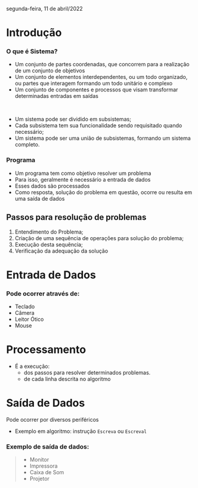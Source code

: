 segunda-feira, 11 de abril/2022
# Introdução
### O que é Sistema?
- Um conjunto de partes coordenadas, que concorrem para a realização de um conjunto de objetivos 
- Um conjunto de elementos interdependentes, ou um todo organizado, ou partes que interagem formando um todo unitário e complexo
- Um conjunto de componentes e processos que visam transformar determinadas entradas em saídas
<br>

- Um sistema pode ser dividido em subsistemas;
- Cada subsistema tem sua funcionalidade sendo requisitado quando necessário;
- Um sistema pode ser uma união de subsistemas, formando um sistema completo.


### Programa
- Um programa tem como objetivo resolver um problema
- Para isso, geralmente é necessário a entrada de dados
- Esses dados são processados
- Como resposta, solução do problema em questão, ocorre ou resulta em uma saída de dados


## Passos para resolução de problemas 
1. Entendimento do Problema;
2. Criação de uma sequência de operações para solução do problema;
3. Execução desta sequência;
4. Verificação da adequação da solução

# Entrada de Dados
### Pode ocorrer através de:
- Teclado
- Câmera
- Leitor Ótico
- Mouse

# Processamento
- É a execução:
  - dos passos para resolver determinados problemas.
  - de cada linha descrita no algoritmo

# Saída de Dados
Pode ocorrer por diversos periféricos
- Exemplo em algoritmo: 
instrução `Escreva` ou `Escreval`

### Exemplo de saída de dados:
>- Monitor
>- Impressora
>- Caixa de Som
>- Projetor
